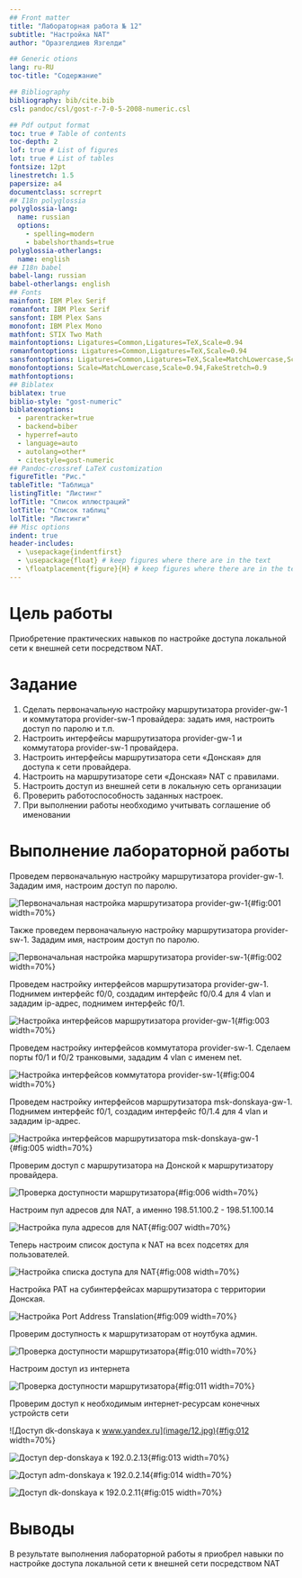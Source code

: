 ```yaml
---
## Front matter
title: "Лабораторная работа № 12"
subtitle: "Настройка NAT"
author: "Оразгелдиев Язгелди"

## Generic otions
lang: ru-RU
toc-title: "Содержание"

## Bibliography
bibliography: bib/cite.bib
csl: pandoc/csl/gost-r-7-0-5-2008-numeric.csl

## Pdf output format
toc: true # Table of contents
toc-depth: 2
lof: true # List of figures
lot: true # List of tables
fontsize: 12pt
linestretch: 1.5
papersize: a4
documentclass: scrreprt
## I18n polyglossia
polyglossia-lang:
  name: russian
  options:
	- spelling=modern
	- babelshorthands=true
polyglossia-otherlangs:
  name: english
## I18n babel
babel-lang: russian
babel-otherlangs: english
## Fonts
mainfont: IBM Plex Serif
romanfont: IBM Plex Serif
sansfont: IBM Plex Sans
monofont: IBM Plex Mono
mathfont: STIX Two Math
mainfontoptions: Ligatures=Common,Ligatures=TeX,Scale=0.94
romanfontoptions: Ligatures=Common,Ligatures=TeX,Scale=0.94
sansfontoptions: Ligatures=Common,Ligatures=TeX,Scale=MatchLowercase,Scale=0.94
monofontoptions: Scale=MatchLowercase,Scale=0.94,FakeStretch=0.9
mathfontoptions:
## Biblatex
biblatex: true
biblio-style: "gost-numeric"
biblatexoptions:
  - parentracker=true
  - backend=biber
  - hyperref=auto
  - language=auto
  - autolang=other*
  - citestyle=gost-numeric
## Pandoc-crossref LaTeX customization
figureTitle: "Рис."
tableTitle: "Таблица"
listingTitle: "Листинг"
lofTitle: "Список иллюстраций"
lotTitle: "Список таблиц"
lolTitle: "Листинги"
## Misc options
indent: true
header-includes:
  - \usepackage{indentfirst}
  - \usepackage{float} # keep figures where there are in the text
  - \floatplacement{figure}{H} # keep figures where there are in the text
---
```


# Цель работы

Приобретение практических навыков по настройке доступа локальной сети
к внешней сети посредством NAT.

# Задание

1. Сделать первоначальную настройку маршрутизатора provider-gw-1 и коммутатора provider-sw-1 провайдера: задать имя, настроить доступ по паролю и т.п.
2. Настроить интерфейсы маршрутизатора provider-gw-1 и коммутатора provider-sw-1 провайдера.
3. Настроить интерфейсы маршрутизатора сети «Донская» для доступа к сети провайдера.
4. Настроить на маршрутизаторе сети «Донская» NAT с правилами.
5. Настроить доступ из внешней сети в локальную сеть организации
6. Проверить работоспособность заданных настроек.
7. При выполнении работы необходимо учитывать соглашение об именовании

# Выполнение лабораторной работы

Проведем первоначальную настройку маршрутизатора provider-gw-1. Зададим имя, настроим доступ по паролю.

![Первоначальная настройка маршрутизатора provider-gw-1](image/1.jpg){#fig:001 width=70%}

Также проведем первоначальную настройку маршрутизатора provider-sw-1. Зададим имя, настроим доступ по паролю.

![Первоначальная настройка маршрутизатора provider-sw-1](image/2.jpg){#fig:002 width=70%}

Проведем настройку интерфейсов маршрутизатора provider-gw-1. Поднимем интерфейс f0/0, создадим интерфейс f0/0.4 для 4 vlan и зададим ip-адрес, поднимем интерфейс f0/1.

![Настройка интерфейсов маршрутизатора provider-gw-1](image/3.jpg){#fig:003 width=70%}

Проведем настройку интерфейсов коммутатора provider-sw-1. Сделаем порты f0/1 и f0/2 транковыми, зададим 4 vlan с именем net.

![Настройка интерфейсов коммутатора provider-sw-1](image/4.jpg){#fig:004 width=70%}

Проведем настройку интерфейсов маршрутизатора msk-donskaya-gw-1. Поднимем интерфейс f0/1, создадим интерфейс f0/1.4 для 4 vlan и зададим ip-адрес.

![Настройка интерфейсов маршрутизатора msk-donskaya-gw-1](image/5.jpg){#fig:005 width=70%}

Проверим доступ с маршрутизатора на Донской к маршрутизатору провайдера.

![Проверка доступности маршрутизатора](image/6.jpg){#fig:006 width=70%}

Настроим пул адресов для NAT, а именно 198.51.100.2 - 198.51.100.14

![Настройка пула адресов для NAT](image/7.jpg){#fig:007 width=70%}

Теперь настроим список доступа к NAT на всех подсетях для пользователей.

![Настройка списка доступа для NAT](image/8.jpg){#fig:008 width=70%}

Настройка РАТ на субинтерфейсах маршрутизатора с территории Донская.

![Настройка Port Address Translation](image/9.jpg){#fig:009 width=70%}

Проверим доступность к маршрутизаторам от ноутбука админ.

![Проверка доступности маршрутизатора](image/10.jpg){#fig:010 width=70%}

Настроим доступ из интернета

![Проверка доступности маршрутизатора](image/11.jpg){#fig:011 width=70%}

Проверим доступ к необходимым интернет-ресурсам конечных устройств сети

![Доступ dk-donskaya к www.yandex.ru](image/12.jpg){#fig:012 width=70%}

![Доступ dep-donskaya к 192.0.2.13](image/13.jpg){#fig:013 width=70%}

![Доступ adm-donskaya к 192.0.2.14](image/14.jpg){#fig:014 width=70%}

![Доступ dk-donskaya к 192.0.2.11](image/15.jpg){#fig:015 width=70%}

# Выводы

В результате выполнения лабораторной работы я приобрел навыки по настройке доступа локальной сети к внешней сети посредством NAT
